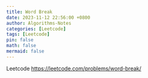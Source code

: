 ```yaml
---
title: Word Break
date: 2023-11-12 22:56:00 +0800
author: Algorithms-Notes
categories: [Leetcode]
tags: [Leetcode]
pin: false
math: false
mermaid: false
---
```


Leetcode <https://leetcode.com/problems/word-break/>